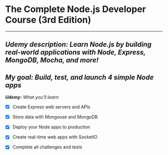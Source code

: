 # The Complete Node.js Developer Course (3rd Edition)
---

**_Udemy description:_** _Learn Node.js by building real-world applications with Node, Express, MongoDB, Mocha, and more!_
---

**_My goal:_** _Build, test, and launch 4 simple Node apps_
---

**_Udemy:_** _What you'll learn:_
- [x] Create Express web servers and APIs
- [x] Store data with Mongoose and MongoDB
- [x] Deploy your Node apps to production
- [x] Create real-time web apps with SocketIO
- [x] Complete all challenges and tests

